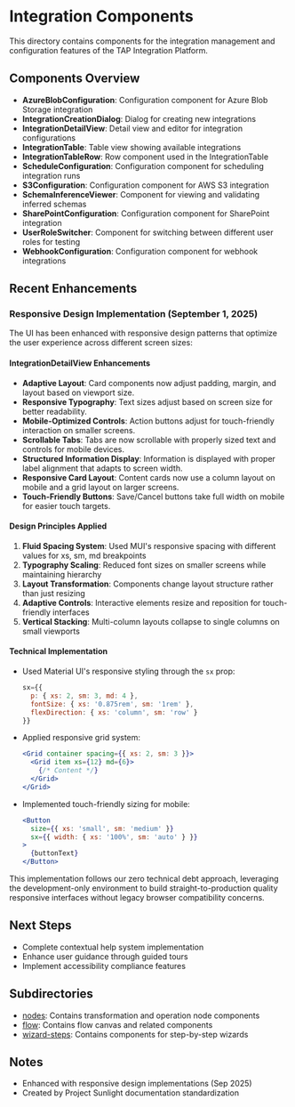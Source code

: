 # Integration Components

This directory contains components for the integration management and configuration features of the TAP Integration Platform.

## Components Overview

- **AzureBlobConfiguration**: Configuration component for Azure Blob Storage integration
- **IntegrationCreationDialog**: Dialog for creating new integrations  
- **IntegrationDetailView**: Detail view and editor for integration configurations
- **IntegrationTable**: Table view showing available integrations
- **IntegrationTableRow**: Row component used in the IntegrationTable
- **ScheduleConfiguration**: Configuration component for scheduling integration runs
- **S3Configuration**: Configuration component for AWS S3 integration
- **SchemaInferenceViewer**: Component for viewing and validating inferred schemas
- **SharePointConfiguration**: Configuration component for SharePoint integration
- **UserRoleSwitcher**: Component for switching between different user roles for testing
- **WebhookConfiguration**: Configuration component for webhook integrations

## Recent Enhancements

### Responsive Design Implementation (September 1, 2025)

The UI has been enhanced with responsive design patterns that optimize the user experience across different screen sizes:

#### IntegrationDetailView Enhancements

- **Adaptive Layout**: Card components now adjust padding, margin, and layout based on viewport size.
- **Responsive Typography**: Text sizes adjust based on screen size for better readability.
- **Mobile-Optimized Controls**: Action buttons adjust for touch-friendly interaction on smaller screens.
- **Scrollable Tabs**: Tabs are now scrollable with properly sized text and controls for mobile devices.
- **Structured Information Display**: Information is displayed with proper label alignment that adapts to screen width.
- **Responsive Card Layout**: Content cards now use a column layout on mobile and a grid layout on larger screens.
- **Touch-Friendly Buttons**: Save/Cancel buttons take full width on mobile for easier touch targets.

#### Design Principles Applied

1. **Fluid Spacing System**: Used MUI's responsive spacing with different values for xs, sm, md breakpoints
2. **Typography Scaling**: Reduced font sizes on smaller screens while maintaining hierarchy
3. **Layout Transformation**: Components change layout structure rather than just resizing
4. **Adaptive Controls**: Interactive elements resize and reposition for touch-friendly interfaces
5. **Vertical Stacking**: Multi-column layouts collapse to single columns on small viewports

#### Technical Implementation

- Used Material UI's responsive styling through the `sx` prop:
  ```jsx
  sx={{ 
    p: { xs: 2, sm: 3, md: 4 },
    fontSize: { xs: '0.875rem', sm: '1rem' },
    flexDirection: { xs: 'column', sm: 'row' }
  }}
  ```

- Applied responsive grid system:
  ```jsx
  <Grid container spacing={{ xs: 2, sm: 3 }}>
    <Grid item xs={12} md={6}>
      {/* Content */}
    </Grid>
  </Grid>
  ```

- Implemented touch-friendly sizing for mobile:
  ```jsx
  <Button
    size={{ xs: 'small', sm: 'medium' }}
    sx={{ width: { xs: '100%', sm: 'auto' } }}
  >
    {buttonText}
  </Button>
  ```

This implementation follows our zero technical debt approach, leveraging the development-only environment to build straight-to-production quality responsive interfaces without legacy browser compatibility concerns.

## Next Steps

- Complete contextual help system implementation
- Enhance user guidance through guided tours
- Implement accessibility compliance features

## Subdirectories

- [nodes](nodes): Contains transformation and operation node components
- [flow](flow): Contains flow canvas and related components
- [wizard-steps](wizard-steps): Contains components for step-by-step wizards

## Notes

- Enhanced with responsive design implementations (Sep 2025)
- Created by Project Sunlight documentation standardization